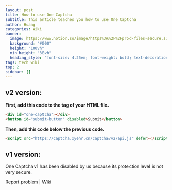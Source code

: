 ```yaml
---
layout: post
title: How to use One Captcha
subtitle: This article teaches you how to use One Captcha
author: Huang
categories: Wiki
banner:
  image: https://www.notion.so/image/https%3A%2F%2Fprod-files-secure.s3.us-west-2.amazonaws.com%2F1d0ee32d-ebc3-4b57-940d-1a5fcd835308%2F68dd953b-d385-4af5-a54b-6d6e3f0dfb16%2FScreenshot_20240705_132347_com.microsoft.emmx.png?table=block&id=5e31b8b9-931c-4a84-8063-152a03381894&t=5e31b8b9-931c-4a84-8063-152a03381894&width=800&cache=v2
  background: "#000"
  height: "100vh"
  min_height: "38vh"
  heading_style: "font-size: 4.25em; font-weight: bold; text-decoration: underline"
tags: tech wiki
top: 2
sidebar: []
---
```


## v2 version:

**First, add this code to the <body> tag of your HTML file.**

```html
<div id="one-captcha"></div>
<button id="submit-button" disabled>Submit</button>
```

**Then, add this code below the previous code.**

```html
<script src="https://captcha.xyehr.cn/captcha/v2/api.js" defer></script>
```

<!-- Yandex.RTB R-A-11722626-1 -->
<div id="yandex_rtb_R-A-11722626-1"></div>
<script>
window.yaContextCb.push(() => {
    Ya.Context.AdvManager.render({
        "blockId": "R-A-11722626-1",
        "renderTo": "yandex_rtb_R-A-11722626-1"
    })
})
</script>

## v1 version:

One Captcha v1 has been disabled by us because its protection level is not very secure.

[Report problem](mailto:devhuang000@outlook.com) | [Wiki](https://github.com/Dev-Huang1/Air-Captcha/wiki)

<!-- Yandex.RTB R-A-11722626-5 -->
<script>
window.yaContextCb.push(() => {
    Ya.Context.AdvManager.render({
        "blockId": "R-A-11722626-5",
        "type": "floorAd",
        "platform": "touch"
    })
})
</script>
